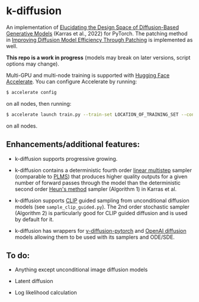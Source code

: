# k-diffusion

An implementation of [Elucidating the Design Space of Diffusion-Based Generative Models](https://arxiv.org/abs/2206.00364) (Karras et al., 2022) for PyTorch. The patching method in [Improving Diffusion Model Efficiency Through Patching](https://arxiv.org/abs/2207.04316) is implemented as well.

**This repo is a work in progress** (models may break on later versions, script options may change).

Multi-GPU and multi-node training is supported with [Hugging Face Accelerate](https://huggingface.co/docs/accelerate/index). You can configure Accelerate by running:

```sh
$ accelerate config
```

on all nodes, then running:

```sh
$ accelerate launch train.py --train-set LOCATION_OF_TRAINING_SET --config CONFIG_FILE
```

on all nodes.

## Enhancements/additional features:

- k-diffusion supports progressive growing.

- k-diffusion contains a deterministic fourth order [linear multistep](https://en.wikipedia.org/wiki/Linear_multistep_method) sampler (comparable to [PLMS](https://openreview.net/forum?id=PlKWVd2yBkY)) that produces higher quality outputs for a given number of forward passes through the model than the deterministic second order [Heun's method](https://en.wikipedia.org/wiki/Heun%27s_method) sampler (Algorithm 1) in Karras et al.

- k-diffusion supports [CLIP](https://openai.com/blog/clip/) guided sampling from unconditional diffusion models (see `sample_clip_guided.py`). The 2nd order stochastic sampler (Algorithm 2) is particularly good for CLIP guided diffusion and is used by default for it.

- k-diffusion has wrappers for [v-diffusion-pytorch](https://github.com/crowsonkb/v-diffusion-pytorch) and [OpenAI diffusion](https://github.com/openai/guided-diffusion) models allowing them to be used with its samplers and ODE/SDE.

## To do:

- Anything except unconditional image diffusion models

- Latent diffusion

- Log likelihood calculation
